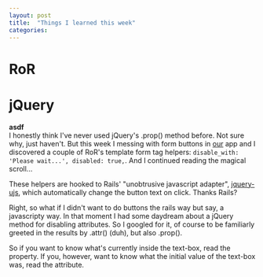 ```yaml
---
layout: post
title:  "Things I learned this week"
categories:
---
```


# RoR


# jQuery

**asdf**    
I honestly think I've never used jQuery's .prop() method before.  Not sure why, just haven't.  But this week I messing with form buttons in [our](http://www.scienceexchange.com) app and I discovered a couple of RoR's template form tag helpers: `disable_with: 'Please wait...', disabled: true,`.  And I continued reading the magical scroll...  

These helpers are hooked to Rails' "unobtrusive javascript adapter", [jquery-ujs](http://github.com/rails/jquery-ujs), which automatically change the button text on click.  Thanks Rails?

Right, so what if I didn't want to do buttons the rails way but say, a javascripty way.  In that moment I had some daydream about a jQuery method for disabling attributes.  So I googled for it, of course to be familiarly greeted in the results by .attr() (duh), but also .prop().  

So if you want to know what's currently inside the text-box, read the property. If you, however, want to know what the initial value of the text-box was, read the attribute.